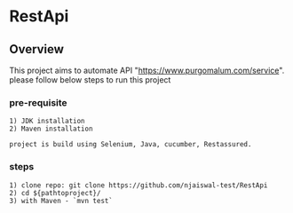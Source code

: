 # RestApi

## Overview
This project aims to automate API "https://www.purgomalum.com/service". please follow below steps to run this project


### pre-requisite
    1) JDK installation
    2) Maven installation

    project is build using Selenium, Java, cucumber, Restassured.

### steps
    1) clone repo: git clone https://github.com/njaiswal-test/RestApi
    2) cd ${pathtoproject}/
    3) with Maven - `mvn test`


